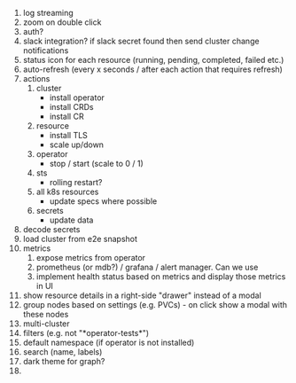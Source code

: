 1. log streaming
2. zoom on double click
3. auth?
4. slack integration? if slack secret found then send cluster change notifications
5. status icon for each resource (running, pending, completed, failed etc.)
6. auto-refresh (every x seconds / after each action that requires refresh)
7. actions
   1. cluster
      - install operator
      - install CRDs
      - install CR
   2. resource
      - install TLS
      - scale up/down
   3. operator
      - stop / start (scale to 0 / 1)
   4. sts
      - rolling restart?
   5. all k8s resources
      - update specs where possible
   6. secrets
      - update data
8. decode secrets
9. load cluster from e2e snapshot
10. metrics
    1. expose metrics from operator
    2. prometheus (or mdb?) / grafana / alert manager. Can we use
    3. implement health status based on metrics and display those metrics in UI
11. show resource details in a right-side "drawer" instead of a modal
12. group nodes based on settings (e.g. PVCs) - on click show a modal with these nodes
13. multi-cluster
14. filters (e.g. not "\*operator-tests\*")
15. default namespace (if operator is not installed)
16. search (name, labels)
17. dark theme for graph?
18.
